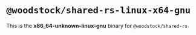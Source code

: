 # `@woodstock/shared-rs-linux-x64-gnu`

This is the **x86_64-unknown-linux-gnu** binary for `@woodstock/shared-rs`
